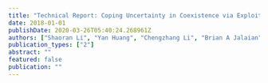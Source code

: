 ```yaml
---
title: "Technical Report: Coping Uncertainty in Coexistence via Exploitation of Interference Threshold Violation"
date: 2018-01-01
publishDate: 2020-03-26T05:40:24.268961Z
authors: ["Shaoran Li", "Yan Huang", "Chengzhang Li", "Brian A Jalaian", "Y Thomas Hou", "Wenjing Lou", "Y Thomas Hou", "Wenjing Lou"]
publication_types: ["2"]
abstract: ""
featured: false
publication: ""
---
```


